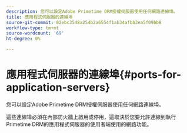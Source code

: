 ```yaml
---
description: 您可以設定Adobe Primetime DRM授權伺服器使用任何網路連線埠。
title: 應用程式伺服器的連線埠
source-git-commit: 02ebc3548a254b2a6554f1ab34afbb3ea5f09bb8
workflow-type: tm+mt
source-wordcount: '69'
ht-degree: 0%

---
```


# 應用程式伺服器的連線埠{#ports-for-application-servers}

您可以設定Adobe Primetime DRM授權伺服器使用任何網路連線埠。

這些連線埠必須在內部防火牆上啟用或停用，這取決於您要允許連線到執行Primetime DRM的應用程式伺服器的使用者端使用的網路功能。
